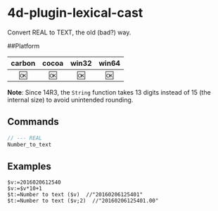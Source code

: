 # 4d-plugin-lexical-cast

Convert REAL to TEXT, the old (bad?) way.

##Platform

| carbon | cocoa | win32 | win64 |
|:------:|:-----:|:---------:|:---------:|
|🆗|🆗|🆗|🆗|

**Note**: Since 14R3, the ``String`` function takes 13 digits instead of 15 (the internal size) to avoid unintended rounding.

Commands
---

```c
// --- REAL
Number_to_text
```

Examples
---

```
$v:=2016020612540
$v:=$v*10+1
$t:=Number to text ($v)  //"20160206125401"
$t:=Number to text ($v;2)  //"20160206125401.00"
```
